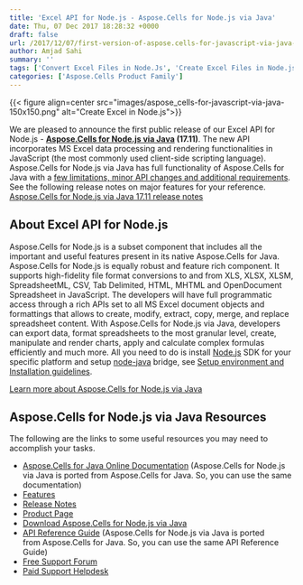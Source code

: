 ```yaml
---
title: 'Excel API for Node.js - Aspose.Cells for Node.js via Java'
date: Thu, 07 Dec 2017 18:28:32 +0000
draft: false
url: /2017/12/07/first-version-of-aspose.cells-for-javascript-via-java-released/
author: Amjad Sahi
summary: ''
tags: ['Convert Excel Files in Node.Js', 'Create Excel Files in Node.js', 'Edit Excel files in Node.js', 'Excel API for Node.js']
categories: ['Aspose.Cells Product Family']
---
```




{{< figure align=center src="images/aspose_cells-for-javascript-via-java-150x150.png" alt="Create Excel in Node.js">}}


We are pleased to announce the first public release of our Excel API for Node.js - **[Aspose.Cells for Node.js via Java][1] (17.11)**. The new API incorporates MS Excel data processing and rendering functionalities in JavaScript (the most commonly used client-side scripting language). Aspose.Cells for Node.js via Java has full functionality of Aspose.Cells for Java with a [few limitations, minor API changes and additional requirements][2]. See the following release notes on major features for your reference.  
[Aspose.Cells for Node.js via Java 17.11 release notes][3]

## About Excel API for Node.js

Aspose.Cells for Node.js is a subset component that includes all the important and useful features present in its native Aspose.Cells for Java. Aspose.Cells for Node.js is equally robust and feature rich component. It supports high-fidelity file format conversions to and from XLS, XLSX, XLSM, SpreadsheetML, CSV, Tab Delimited, HTML, MHTML and OpenDocument Spreadsheet in JavaScript. The developers will have full programmatic access through a rich APIs set to all MS Excel document objects and formattings that allows to create, modify, extract, copy, merge, and replace spreadsheet content. With Aspose.Cells for Node.js via Java, developers can export data, format spreadsheets to the most granular level, create, manipulate and render charts, apply and calculate complex formulas efficiently and much more. All you need to do is install [Node.js][4] SDK for your specific platform and setup [node-java][5] bridge, see [Setup environment and Installation guidelines][6].

[Learn more about Aspose.Cells for Node.js via Java][7]

## Aspose.Cells for Node.js via Java Resources

The following are the links to some useful resources you may need to accomplish your tasks.

*   [Aspose.Cells for Java Online Documentation][8] (Aspose.Cells for Node.js via Java is ported from Aspose.Cells for Java. So, you can use the same documentation)
*   [Features][9]
*   [Release Notes][10]
*   [Product Page][11]
*   [Download Aspose.Cells for Node.js via Java][12]
*   [API Reference Guide][13] (Aspose.Cells for Node.js via Java is ported from Aspose.Cells for Java. So, you can use the same API Reference Guide)
*   [Free Support Forum][14]
*   [Paid Support Helpdesk][15]




[1]: https://products.aspose.com/cells/nodejs-java
[2]: https://docs.aspose.com/display/cellsjava/Aspose.Cells+for+Node.js+via+Java+Limitations+and+API+Differences
[3]: https://docs.aspose.com/display/cellsjava/Home
[4]: https://nodejs.org/en/download/
[5]: https://github.com/joeferner/node-java
[6]: https://docs.aspose.com/display/cellsjava/Setup+Environment+and+Installation+Guidelines
[7]: https://products.aspose.com/cells/nodejs-java
[8]: https://docs.aspose.com/display/cellsjava/Home
[9]: https://docs.aspose.com/display/cellsjava/Aspose.Cells+for+Node.js+via+Java+Features
[10]: https://docs.aspose.com/
[11]: https://www.aspose.com/products/cells/javascript
[12]: https://downloads.aspose.com/cells/javascript
[13]: https://apireference.aspose.com/java/cells
[14]: https://forum.aspose.com/c/cells
[15]: https://helpdesk.aspose.com/




